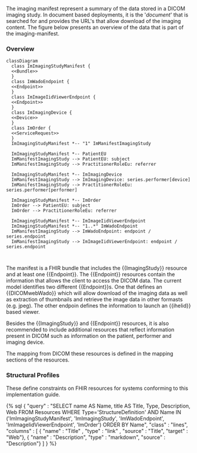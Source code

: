 The imaging manifest represent a summary of the data stored in a DICOM imaging study. In document based deployments, it is the '*document*' that is searched for and provides the URL's that allow download of the imaging content. The figure below presents an overview of the data that is part of the imaging-manifest.

### Overview

```mermaid
classDiagram
  class ImImagingStudyManifest {
  <<Bundle>>
  }
  class ImWadoEndpoint {
  <<Endpoint>>
  }
  class ImImageIidViewerEndpoint {
  <<Endpoint>>
  }
  class ImImagingDevice {
  <<Device>>
  }
  class ImOrder {
  <<ServiceRequest>>
  }
  ImImagingStudyManifest *-- "1" ImManifestImagingStudy
  
  ImImagingStudyManifest *-- PatientEU
  ImManifestImagingStudy --> PatientEU: subject
  ImManifestImagingStudy --> PractitionerRoleEu: referrer

  ImImagingStudyManifest *-- ImImagingDevice
  ImManifestImagingStudy --> ImImagingDevice: series.performer[device]
  ImManifestImagingStudy --> PractitionerRoleEu: series.performer[performer]
  
  ImImagingStudyManifest *-- ImOrder
  ImOrder --> PatientEU: subject
  ImOrder --> PractitionerRoleEu: referrer

  ImImagingStudyManifest *-- ImImageIidViewerEndpoint
  ImImagingStudyManifest *-- "1..*" ImWadoEndpoint
  ImManifestImagingStudy --> ImWadoEndpoint: endpoint / series.endpoint
  ImManifestImagingStudy --> ImImageIidViewerEndpoint: endpoint / series.endpoint

  
```

The manifest is a FHIR bundle that includes the {{ImagingStudy}} resource and at least one {{Endpoint}}. The {{Endpoint}} resources contain the information that allows the client to access the DICOM data. The current model identifies two different {{Endpoint}}s. One that defines an {{DICOMwebWado}} which will allow download of the imaging data as well as extraction of thumbnails and retrieve the image data in other formasts (e.g. jpeg). The other endpoin defines the information to launch an {{iheIid}} based viewer.

Besides the {{ImagingStudy}} and {{Endpoint}} resources, it is also recommended to include additional resources that reflect information present in DICOM such as information on the patient, performer and imaging device.

The mapping from DICOM these resources is defined in the mapping sections of the resources.

### Structural Profiles

These define constraints on FHIR resources for systems conforming to this implementation guide.

{% sql {
  "query" : "SELECT name AS Name, title AS Title, Type, Description, Web FROM Resources WHERE Type='StructureDefinition' AND Name IN ('ImImagingStudyManifest', 'ImImagingStudy', 'ImWadoEndpoint', 'ImImageIidViewerEndpoint', 'ImOrder') ORDER BY Name",
  "class" : "lines",
  "columns" : [
    { "name" : "Title"      , "type" : "link"    , "source" : "Title", "target" : "Web"},
    { "name" : "Description", "type" : "markdown", "source" : "Description"}
  ]
} %}

